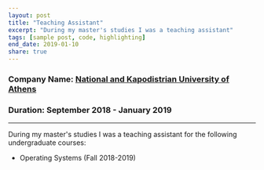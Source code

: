 ```yaml
---
layout: post
title: "Teaching Assistant"
excerpt: "During my master's studies I was a teaching assistant"
tags: [sample post, code, highlighting]
end_date: 2019-01-10
share: true
---
```


### Company Name: [National and Kapodistrian University of Athens](https://en.uoa.gr/)

### Duration: September 2018 - January 2019

---

During my master's studies I was a teaching assistant for the following undergraduate courses: 

* Operating Systems (Fall 2018-2019) 
